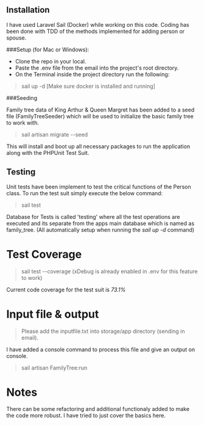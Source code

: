 
## Installation

I have used Laravel Sail (Docker) while working on this code. Coding has been done with TDD of the methods implemented for adding person or spouse. 

###Setup (for Mac or Windows):

- Clone the repo in your local.
- Paste the .env file from the email into the project's root directory.
- On the Terminal inside the project directory run the following: 
> sail up -d  [Make sure docker is installed and running]

###Seeding

Family tree data of King Arthur & Queen Margret has been added to a seed file (FamilyTreeSeeder) which will be used to initialize the basic family tree to work with.

> sail artisan migrate --seed


This will install and boot up all necessary packages to run the application along with the PHPUnit Test Suit.

## Testing

Unit tests have been implement to test the critical functions of the Person class. To run the test suit simply execute the below command:

> sail test

Database for Tests is called 'testing' where all the test operations are executed and its separate from the apps main database which is named as family_tree. (All automatically setup when running the *sail up -d* command)

# Test Coverage
> sail test --coverage  (xDebug is already enabled in .env for this feature to work)

Current code coverage for the test suit is *73.1%* 


# Input file & output
> Please add the inputfile.txt into storage/app directory (sending in email).

I have added a console command to process this file and give an output on console. 

> sail artisan FamilyTree:run 


# Notes
There can be some refactoring and additional functionaly added to make the code more robust. I have tried to just cover the basics here.